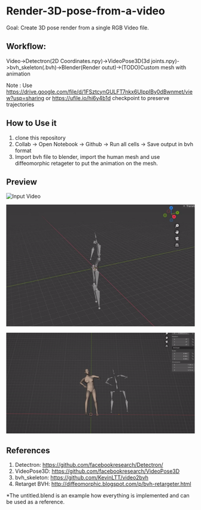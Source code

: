 # Render-3D-pose-from-a-video

Goal: Create 3D pose render from a single RGB Video file.
## Workflow:

Video->Detectron(2D Coordinates.npy)->VideoPose3D(3d joints.npy)->bvh_skeleton(.bvh)->Blender(Render outut)->(TODO)Custom mesh with animation

Note : Use https://drive.google.com/file/d/1FSztcynGULFT7nkx6UIppIBy0dBwnmet/view?usp=sharing or https://ufile.io/hi6y4b1d checkpoint to preserve trajectories
## How to Use it

1. clone this repository
2. Collab -> Open Notebook -> Github -> Run all cells -> Save output in bvh format
3. Import bvh file to blender, import the human mesh and use diffeomorphic retageter to put the animation on the mesh.


## Preview 
![Input Video](https://github.com/lalasray/Render-3D-pose-from-a-video/blob/main/input.gif)

![BVH render in blender](https://github.com/lalasray/Render-3D-pose-from-a-video/blob/main/ouput.gif)

![Rigged render](https://github.com/lalasray/Render-3D-pose-from-a-video/blob/main/output_2.gif)


## References


1. Detectron: https://github.com/facebookresearch/Detectron/
2. VideoPose3D: https://github.com/facebookresearch/VideoPose3D
3. bvh_skeleton: https://github.com/KevinLTT/video2bvh
4. Retarget BVH: http://diffeomorphic.blogspot.com/p/bvh-retargeter.html

*The untitled.blend is an example how everything is implemented and can be used as a reference.
